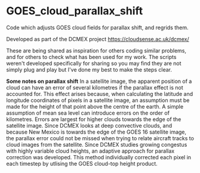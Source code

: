 # GOES_cloud_parallax_shift
Code which adjusts GOES cloud fields for parallax shift, and regrids them.

Developed as part of the DCMEX project https://cloudsense.ac.uk/dcmex/

These are being shared as inspiration for others coding similar problems, and for others to check what has been 
used for my work. The scripts weren't developed specifically for sharing so you may find they are not simply plug and play
but I've done my best to make the steps clear.

__Some notes on parallax shift__
In a satellite image, the apparent position of a cloud can have an error of several kilometres if the parallax effect is not accounted for. This effect arises because, when calculating the latitude and longitude coordinates of pixels in a satellite image, an assumption must be made for the height of that point above the centre of the earth. A simple assumption of mean sea level can introduce errors on the order of kilometres. Errors are largest for higher clouds towards the edge of the satellite image. Since DCMEX looks at deep convective clouds, and because New Mexico is towards the edge of the GOES 16 satellite image, the parallax error could not be missed when trying to relate aircraft tracks to cloud images from the satellite. Since DCMEX studies growing congestus with highly variable cloud heights, an adaptive approach for parallax correction was developed. This method individually corrected each pixel in each timestep by utlising the GOES cloud-top height product.
